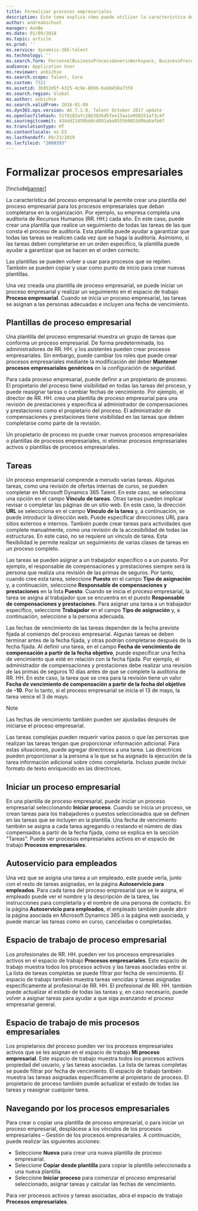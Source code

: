 ```yaml
---
title: Formalizar procesos empresariales
description: Este tema explica cómo puede utilizar la característica del proceso empresarial para crear una plantilla del proceso empresarial para los procesos que deben completarse en la organización.
author: andreabichsel
manager: AnnBe
ms.date: 01/09/2018
ms.topic: article
ms.prod: ''
ms.service: dynamics-365-talent
ms.technology: ''
ms.search.form: PersonnelBusinessProcessGenericWorkspace, BusinessProcessGenericTemplateListpage, BusinessProcessGenericMyTemplates, BusinessProcessGroupAssignment
audience: Application User
ms.reviewer: anbichse
ms.search.scope: Talent, Core
ms.custom: 7521
ms.assetid: 3b953d5f-6325-4c9e-8b9b-6ab0458a73f8
ms.search.region: Global
ms.author: anbichse
ms.search.validFrom: 2018-01-09
ms.dyn365.ops.version: AX 7.1.0, Talent October 2017 update
ms.openlocfilehash: 51f8102afc28b3836d5fee13aa1e950351af3c4f
ms.sourcegitcommit: 434dd21450bddcd891aba0555b9853d9ba0afb6f
ms.translationtype: HT
ms.contentlocale: es-ES
ms.lasthandoff: 09/23/2019
ms.locfileid: "2008393"
---
```

# <a name="formalize-business-processes"></a>Formalizar procesos empresariales

[!include[banner](includes/banner.md)]

La característica del proceso empresarial le permite crear una plantilla del proceso empresarial para los procesos empresariales que deban completarse en la organización. Por ejemplo, su empresa completa una auditoria de Recursos Humanos (RR. HH.) cada año. En este caso, puede crear una plantilla que realice un seguimiento de todas las tareas de las que consta el proceso de auditoría. Esta plantilla puede ayudar a garantizar que todas las tareas se realicen cada vez que se haga la auditoría. Asimismo, si las tareas deben completarse en un orden específico, la plantilla puede ayudar a garantizar que se hacen en el orden correcto.

Las plantillas se pueden volver a usar para procesos que se repiten. También se pueden copiar y usar como punto de inicio para crear nuevas plantillas.

Una vez creada una plantilla de proceso empresarial, se puede iniciar un proceso empresarial y realizar un seguimiento en el espacio de trabajo **Proceso empresarial**. Cuando se inicia un proceso empresarial, las tareas se asignan a las personas adecuadas e incluyen una fecha de vencimiento.

## <a name="business-process-templates"></a>Plantillas de proceso empresarial
Una plantilla del proceso empresarial muestra un grupo de tareas que conforma un proceso empresarial. De forma predeterminada, los administradores de RR. HH. y los asistentes pueden crear procesos empresariales. Sin embargo, puede cambiar los roles que puede crear procesos empresariales mediante la modificación del deber **Mantener procesos empresariales genéricos** en la configuración de seguridad.

Para cada proceso empresarial, puede definir a un propietario de proceso. El propietario del proceso tiene visibilidad en todas las tareas del proceso, y puede reasignar tareas o cambiar fechas de vencimiento. Por ejemplo, el director de RR. HH. crea una plantilla de proceso empresarial para una revisión de prestaciones y especifica al administrador de compensaciones y prestaciones como el propietario del proceso. El administrador de compensaciones y prestaciones tiene visibilidad en las tareas que deben completarse como parte de la revisión.

Un propietario de proceso no puede crear nuevos procesos empresariales o plantillas de procesos empresariales, ni eliminar procesos empresariales activos o plantillas de procesos empresariales.

## <a name="tasks"></a>Tareas
Un proceso empresarial comprende a menudo varias tareas. Algunas tareas, como una revisión de ofertas internas de curso, se pueden completar en Microsoft Dynamics 365 Talent. En este caso, se selecciona una opción en el campo **Vínculo de tareas**. Otras tareas pueden implicar revisar o completar las páginas de un sitio web. En este caso, la dirección **URL** se seleccciona en el campo **Vínculo de la tarea** y, a continuación, se puede introducir la dirección web. Puede especificar direcciones URL para sitios externos e internos. También puede crear tareas para actividades que complete manualmente, como una revisión de la accesibilidad de todas las estructuras. En este caso, no se requiere un vínculo de tarea. Esta flexibilidad le permite realizar un seguimiento de varias clases de tareas en un proceso completo.

Las tareas se pueden asignar a un trabajador específico o a un puesto. Por ejemplo, el responsable de compensaciones y prestaciones siempre será la persona que realiza una revisión de las primas de seguros. Por tanto, cuando cree esta tarea, seleccione **Puesto** en el campo **Tipo de asignación** y, a continuación, seleccione **Responsable de compensaciones y prestaciones** en la lista **Puesto**. Cuando se inicia el proceso empresarial, la tarea se asigna al trabajador que se encuentra en el puesto **Responsable de compensaciones y prestaciones**. Para asignar una tarea a un trabajador específico, seleccione **Trabajador** en el campo **Tipo de asignación** y, a continuación, seleccione a la persona adecuada.

Las fechas de vencimiento de las tareas dependen de la fecha prevista fijada al comienzo del proceso empresarial. Algunas tareas se deben terminar antes de la fecha fijada, y otras podrían completarse después de la fecha fijada. Al definir una tarea, en el campo **Fecha de vencimiento de compensación a partir de la fecha objetivo**, puede especificar una fecha de vencimiento que esté en relación con la fecha fijada. Por ejemplo, el administrador de compensaciones y prestaciones debe realizar una revisión de las primas de seguros 10 días antes de que se complete la auditoría de RR. HH. En este caso, la tarea que se crea para la revisión tiene un valor **Fecha de vencimiento de compensación a partir de la fecha del objetivo** de **-10**. Por lo tanto, si el proceso empresarial se inicia el 13 de mayo, la tarea vence el 3 de mayo.

> [!NOTE]
> Las fechas de vencimiento también pueden ser ajustadas después de iniciarse el proceso empresarial.

Las tareas complejas pueden requerir varios pasos o que las personas que realizan las tareas tengan que proporcionar información adicional. Para estas situaciones, puede agregar directrices a una tarea. Las directrices pueden proporcionar a la persona a la que se ha asignado la ejecución de la tarea información adicional sobre cómo completarla. Incluso puede incluir formato de texto enriquecido en las directrices.

## <a name="starting-a-business-process"></a>Iniciar un proceso empresarial
En una plantilla de proceso empresarial, puede iniciar un proceso empresarial seleccionando **Iniciar proceso**. Cuando se inicia un proceso, se crean tareas para los trabajadores o puestos seleccionados que se definen en las tareas que se incluyen en la plantilla. Una fecha de vencimiento también se asigna a cada tarea agregando o restando el número de días compensados a partir de la fecha fijada, como se explica en la sección "Tareas". Puede ver procesos empresariales activos en el espacio de trabajo **Procesos empresariales**.

## <a name="employee-self-service"></a>Autoservicio para empleados
Una vez que se asigna una tarea a un empleado, este puede verla, junto con el resto de tareas asignadas, en la página **Autoservicio para empleados**. Para cada tarea del proceso empresarial que se le asigna, el empleado puede ver el nombre y la descripción de la tarea, las instrucciones para completarla y el nombre de una persona de contacto. En la página **Autoservicio para empleados**, el empleado también puede abrir la página asociada en Microsoft Dynamics 365 o la página web asociada, y puede marcar las tareas como en curso, canceladas o completadas.

## <a name="business-process-workspace"></a>Espacio de trabajo de proceso empresarial
Los profesionales de RR. HH. pueden ver los procesos empresariales activos en el espacio de trabajo **Procesos empresariales**. Este espacio de trabajo muestra todos los procesos activos y las tareas asociadas entre sí. La lista de tareas completas se puede filtrar por fecha de vencimiento. El espacio de trabajo también muestra tareas vencidas y tareas asignadas específicamente al profesional de RR. HH. El profesional de RR. HH. también puede actualizar el estado de todas las tareas y, en caso necesario, puede volver a asignar tareas para ayudar a que siga avanzando el proceso empresarial general.

## <a name="my-business-processes-workspace"></a>Espacio de trabajo de mis procesos empresariales
Los propietarios del proceso pueden ver los procesos empresariales activos que se les asignan en el espacio de trabajo **Mi proceso empresarial**. Este espacio de trabajo muestra todos los procesos activos propiedad del usuario, y las tareas asociadas. La lista de tareas completas se puede filtrar por fecha de vencimiento. El espacio de trabajo también muestra las tareas asignadas específicamente al propietario de proceso. El propietario de proceso también puede actualizar el estado de todas las tareas y reasignar cualquier tarea.

## <a name="navigating-business-processes"></a>Navegando por los procesos empresariales
Para crear o copiar una plantilla de proceso empresarial, o para iniciar un proceso empresarial, desplácese a los vínculos de los procesos empresariales – Gestión de los procesos empresariales. A continuación, puede realizar las siguientes acciones:

- Seleccione **Nueva** para crear una nueva plantilla de proceso empresarial.
- Seleccione **Copiar desde plantilla** para copiar la plantilla seleccionada a una nueva plantilla.
- Seleccione **Iniciar proceso** para comenzar el proceso empresarial seleccionado, asignar tareas y calcular las fechas de vencimiento.

Para ver procesos activos y tareas asociadas, abra el espacio de trabajo **Procesos empresariales**.

